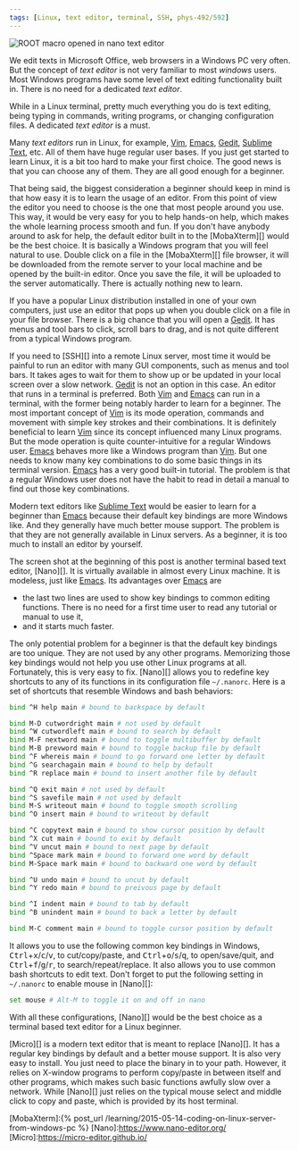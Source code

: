 ```yaml
---
tags: [Linux, text editor, terminal, SSH, phys-492/592]
---
```


![ROOT macro opened in nano text editor]({{site.ina}}/root-macro-in-nano.png)

We edit texts in Microsoft Office, web browsers in a Windows PC very often. But
the concept of *text editor* is not very familiar to most *windows* users. Most
Windows programs have some level of text editing functionality built in. There
is no need for a dedicated *text editor*.

While in a Linux terminal, pretty much everything you do is text editing, being
typing in commands, writing programs, or changing configuration files. A
dedicated *text editor* is a must.

Many *text editors* run in Linux, for example, [Vim][], [Emacs][], [Gedit][],
[Sublime Text][], etc. All of them have huge regular user bases. If you just
get started to learn Linux, it is a bit too hard to make your first choice. The
good news is that you can choose any of them. They are all good enough for a
beginner.

That being said, the biggest consideration a beginner should keep in mind is
that how easy it is to learn the usage of an editor. From this point of view
the editor you need to choose is the one that most people around you use. This
way, it would be very easy for you to help hands-on help, which makes the whole
learning process smooth and fun. If you don't have anybody around to ask for
help, the default editor built in to the [MobaXterm][] would be the best
choice. It is basically a Windows program that you will feel natural to use.
Double click on a file in the [MobaXterm][] file browser, it will be downloaded
from the remote server to your local machine and be opened by the built-in
editor. Once you save the file, it will be uploaded to the server
automatically. There is actually nothing new to learn.

If you have a popular Linux distribution installed in one of your own
computers, just use an editor that pops up when you double click on a file in
your file browser. There is a big chance that you will open a [Gedit][]. It has
menus and tool bars to click, scroll bars to drag, and is not quite different
from a typical Windows program.

If you need to [SSH][] into a remote Linux server, most time it would be
painful to run an editor with many GUI components, such as menus and tool bars.
It takes ages to wait for them to show up or be updated in your local screen
over a slow network. [Gedit][] is not an option in this case. An editor that
runs in a terminal is preferred. Both [Vim][] and [Emacs][] can run in a
terminal, with the former being notably harder to learn for a beginner. The
most important concept of [Vim][] is its mode operation, commands and movement
with simple key strokes and their combinations. It is definitely beneficial to
learn [Vim][] since its concept influenced many Linux programs. But the mode
operation is quite counter-intuitive for a regular Windows user. [Emacs][]
behaves more like a Windows program than [Vim][]. But one needs to know many
key combinations to do some basic things in its terminal version. [Emacs][] has
a very good built-in tutorial. The problem is that a regular Windows user does
not have the habit to read in detail a manual to find out those key combinations.

Modern text editors like [Sublime Text][] would be easier to learn for a
beginner than [Emacs][] because their default key bindings are more Windows
like. And they generally have much better mouse support. The problem is that
they are not generally available in Linux servers. As a beginner, it is too
much to install an editor by yourself.

The screen shot at the beginning of this post is another terminal based text
editor, [Nano][]. It is virtually available in almost every Linux machine. It
is modeless, just like [Emacs][]. Its advantages over [Emacs][] are 

- the last two lines are used to show key bindings to common editing functions.
  There is no need for a first time user to read any tutorial or manual to use
  it,
- and it starts much faster.

The only potential problem for a beginner is that the default key bindings are
too unique. They are not used by any other programs. Memorizing those key
bindings would not help you use other Linux programs at all. Fortunately, this
is very easy to fix. [Nano][] allows you to redefine key shortcuts to any of
its functions in its configuration file `~/.nanorc`. Here is a set of shortcuts
that resemble Windows and bash behaviors:

```bash
bind ^H help main # bound to backspace by default

bind M-D cutwordright main # not used by default
bind ^W cutwordleft main # bound to search by default
bind M-F nextword main # bound to toggle multibuffer by default
bind M-B prevword main # bound to toggle backup file by default 
bind ^F whereis main # bound to go forward one letter by default
bind ^G searchagain main # bound to help by default
bind ^R replace main # bound to insert another file by default

bind ^Q exit main # not used by default
bind ^S savefile main # not used by default
bind M-S writeout main # bound to toggle smooth scrolling
bind ^O insert main # bound to writeout by default

bind ^C copytext main # bound to show cursor position by default
bind ^X cut main # bound to exit by default
bind ^V uncut main # bound to next page by default
bind ^Space mark main # bound to forward one word by default
bind M-Space mark main # bound to backward one word by default

bind ^U undo main # bound to uncut by default
bind ^Y redo main # bound to preivous page by default

bind ^I indent main # bound to tab by default
bind ^B unindent main # bound to back a letter by default

bind M-C comment main # bound to toggle cursor position by default
```

It allows you to use the following common key bindings in Windows,
<kbd>Ctrl</kbd>+<kbd>x</kbd>/<kbd>c</kbd>/<kbd>v</kbd>, to cut/copy/paste, and 
<kbd>Ctrl</kbd>+<kbd>o</kbd>/<kbd>s</kbd>/<kbd>q</kbd>, to open/save/quit, and
<kbd>Ctrl</kbd>+<kbd>f</kbd>/<kbd>g</kbd>/<kbd>r</kbd>, to
search/repeat/replace. It also allows you to use common bash shortcuts to edit
text. Don't forget to put the following setting in `~/.nanorc` to enable mouse
in [Nano][]:

```bash
set mouse # Alt-M to toggle it on and off in nano
```

With all these configurations, [Nano][] would be the best choice as a terminal
based text editor for a Linux beginner.

[Micro][] is a modern text editor that is meant to replace [Nano][]. It has a
regular key bindings by default and a better mouse support. It is also very
easy to install. You just need to place the binary in to your path. However, it
relies on X-window programs to perform copy/paste in between itself and other
programs, which makes such basic functions awfully slow over a network. While
[Nano][] just relies on the typical mouse select and middle click to copy and
paste, which is provided by its host terminal.

[Vim]:https://en.wikipedia.org/wiki/Vim_%28text_editor%29
[Emacs]:https://www.gnu.org/software/emacs/
[Gedit]:https://wiki.gnome.org/Apps/Gedit
[Sublime Text]: https://www.sublimetext.com/
[MobaXterm]:{% post_url /learning/2015-05-14-coding-on-linux-server-from-windows-pc %}
[Nano]:https://www.nano-editor.org/
[Micro]:https://micro-editor.github.io/
